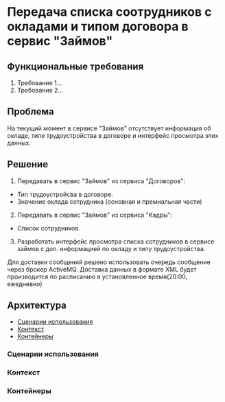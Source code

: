 # Передача списка соотрудников с окладами и типом договора в сервис "Займов"

## Функциональные требования

1. Требование 1...
2. Требование 2...

## Проблема 
На текущий момент в сервисе "Займов" отсутствует информация об окладе, типе трудоустройства в договоре и интерфейс просмотра этих данных. 

 ## Решение
1. Передавать в сервис "Займов" из сервиса "Договоров":
- Тип трудоустройсва в договоре.
- Значение оклада сотрудника (основная и премиальная части)

2. Передавать в сервис "Займов" из сервиса "Кадры":
- Список сотрудников.

3. Разработать интерфейс просмотра списка сотрудников в сервисе займов с доп. информацией по окладу и типу трудоустройства. 

Для доставки сообщений решено использовать очередь сообщение через брокер ActiveMQ. Доставка данных в формате XML будет производится по расписанию в установленное время(20:00, ежедневно) 

## Архитектура
* [Сценарии использования](#сценарии-использования)
* [Контекст](#контекст)
* [Контейнеры](#контейнеры)

### Сценарии использования [](#сценарии-использования)


### Контекст [](#контекст)


### Контейнеры [](#контейнеры)


